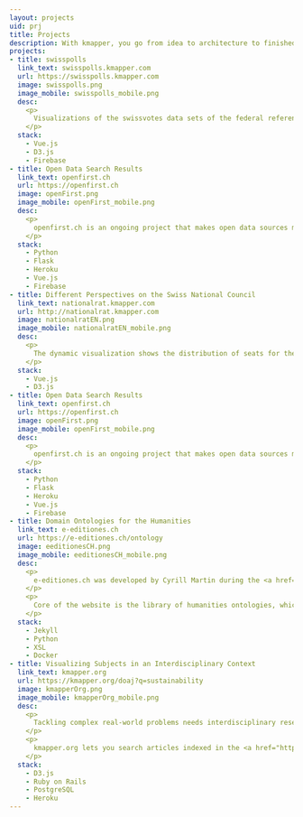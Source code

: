 ```yaml
---
layout: projects
uid: prj
title: Projects
description: With kmapper, you go from idea to architecture to finished application
projects:
- title: swisspolls
  link_text: swisspolls.kmapper.com
  url: https://swisspolls.kmapper.com
  image: swisspolls.png
  image_mobile: swisspolls_mobile.png
  desc: 
    <p>
      Visualizations of the swissvotes data sets of the federal referendums follow-up surveys.
    </p>
  stack: 
    - Vue.js
    - D3.js
    - Firebase
- title: Open Data Search Results
  link_text: openfirst.ch
  url: https://openfirst.ch
  image: openFirst.png
  image_mobile: openFirst_mobile.png
  desc: 
    <p>
      openfirst.ch is an ongoing project that makes open data sources more accessible. Anyone at the beginning of a web research who wants to get an idea of ​​a certain topic quickly and reliably will be flooded with mostly non-effective results. The search engine openfirst.ch delivers fewer but more qualified hits. For the initial test phase, the results are categorized into media, institutions, statistics, science and Wikipedia.
    </p>
  stack: 
    - Python
    - Flask
    - Heroku
    - Vue.js
    - Firebase
- title: Different Perspectives on the Swiss National Council
  link_text: nationalrat.kmapper.com
  url: http://nationalrat.kmapper.com
  image: nationalratEN.png
  image_mobile: nationalratEN_mobile.png
  desc: 
    <p>
      The dynamic visualization shows the distribution of seats for the 200 members of the National Council in relation to an additional feature.
    </p>
  stack: 
    - Vue.js
    - D3.js
- title: Open Data Search Results
  link_text: openfirst.ch
  url: https://openfirst.ch
  image: openFirst.png
  image_mobile: openFirst_mobile.png
  desc: 
    <p>
      openfirst.ch is an ongoing project that makes open data sources more accessible. Anyone at the beginning of a web research who wants to get an idea of ​​a certain topic quickly and reliably will be flooded with mostly non-effective results. The search engine openfirst.ch delivers fewer but more qualified hits. For the initial test phase, the results are categorized into media, institutions, statistics, science and Wikipedia.
    </p>
  stack: 
    - Python
    - Flask
    - Heroku
    - Vue.js
    - Firebase
- title: Domain Ontologies for the Humanities
  link_text: e-editiones.ch
  url: https://e-editiones.ch/ontology
  image: eeditionesCH.png
  image_mobile: eeditionesCH_mobile.png
  desc:
    <p>
      e-editiones.ch was developed by Cyrill Martin during the <a href="https://github.com/nie-ine/" target="_blank"> National Infrastructure for Editions</a> project at the University of Basel and is being further developed by kmapper.
    </p>
    <p>
      Core of the website is the library of humanities ontologies, which are maintained as Turtle files in their own <a href="https://github.com/nie-ine/Ontologies" target="_blank">GitHub Repository</a>. For the website, the ontologies are automatically converted into various RDF formats and HTML. e-editiones.ch supports content negotiation in order to request specific formats programmatically and meets the criteria of <a href="https://www.w3.org/DesignIssues/LinkedData.html#fivestar" target="_blank">5 Star Linked Open Data</a>.
    </p>
  stack: 
    - Jekyll
    - Python
    - XSL
    - Docker
- title: Visualizing Subjects in an Interdisciplinary Context
  link_text: kmapper.org
  url: https://kmapper.org/doaj?q=sustainability
  image: kmapperOrg.png
  image_mobile: kmapperOrg_mobile.png
  desc: 
    <p>
      Tackling complex real-world problems needs interdisciplinary research and an open knowledge landscape easy to navigate. kmapper is such a knowledge mapper.
    </p>
    <p>
      kmapper.org lets you search articles indexed in the <a href="https://doaj.org" target="_blank">DOAJ</a> and visualizes the results based on relevance and scientific discipline.
    </p>
  stack: 
    - D3.js
    - Ruby on Rails
    - PostgreSQL
    - Heroku
---
```

